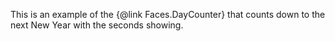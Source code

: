 This is an example of the {@link Faces.DayCounter} that counts down to the next New Year with the seconds showing.

<div class="clock mt-5"></div>

<script type="text/javascript">
	var el = document.querySelector('.clock');

	// Grab the current date
	var currentDate = new Date();

	// Set some date in the past. In this case, it's always been since Jan 1
	var date  = new Date(currentDate.getFullYear() + 1, 0, 1);

	var clock = new FlipClock(el, date, {
		face: 'DayCounter',
		countdown: true
	});
</script>